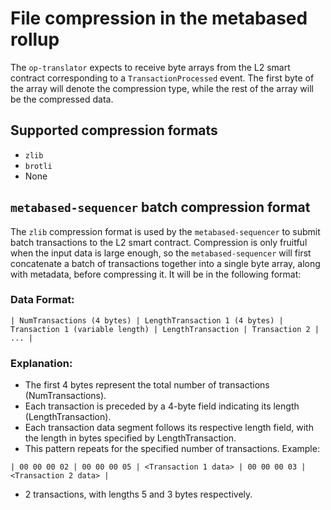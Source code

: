 # File compression in the metabased rollup

The `op-translator` expects to receive byte arrays from the L2 smart contract corresponding to a `TransactionProcessed` event. The first byte of the array will denote the compression type, while the rest of the array will be the compressed data.

## Supported compression formats
- `zlib`
- `brotli`
- None

## `metabased-sequencer` batch compression format

The `zlib` compression format is used by the `metabased-sequencer` to submit batch transactions to the L2 smart contract. Compression is only fruitful when the input data is large enough, so the `metabased-sequencer` will first concatenate a batch of transactions together into a single byte array, along with metadata, before compressing it. It will be in the following format:

### Data Format:
```
| NumTransactions (4 bytes) | LengthTransaction 1 (4 bytes) | Transaction 1 (variable length) | LengthTransaction | Transaction 2 | ... |
```

### Explanation:
- The first 4 bytes represent the total number of transactions (NumTransactions).
- Each transaction is preceded by a 4-byte field indicating its length (LengthTransaction).
- Each transaction data segment follows its respective length field, with the length in bytes specified by LengthTransaction.
- This pattern repeats for the specified number of transactions.
Example:
```
| 00 00 00 02 | 00 00 00 05 | <Transaction 1 data> | 00 00 00 03 | <Transaction 2 data> |
```
- 2 transactions, with lengths 5 and 3 bytes respectively.